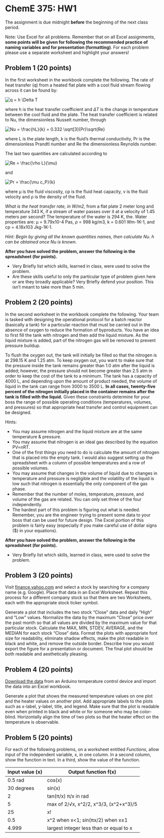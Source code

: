 # ChemE 375: HW1

The assignment is due midnight **before** the beginning of the next class period.

Note: Use Excel for all problems.  Remember that on all Excel assignments, **some points will be given for following the recommended practice of naming variables and for presentation (formatting)**.  For each problem please use a separate worksheet and highlight your answers!

## Problem 1 (20 points)

In the first worksheet in the workbook complete the following.  The rate of heat transfer (q) from a heated flat plate with a cool fluid stream flowing across it can be found by:

<img src="https://latex.codecogs.com/gif.latex?q&space;=&space;h&space;\Delta&space;T" title="q = h \Delta T" class="center" />

where h is the heat transfer coefficient and $\Delta T$ is the change in temperature between the cool fluid and the plate.  The heat transfer coefficient is related to Nu, the dimensionless Nusselt number, through

<img src="https://latex.codecogs.com/gif.latex?Nu&space;=&space;\frac{hL}{k}&space;=&space;0.332&space;\sqrt[3]{Pr}\sqrt{Re}" title="Nu = \frac{hL}{k} = 0.332 \sqrt[3]{Pr}\sqrt{Re}" class="center" />

where L is the plate length, k is the fluid’s thermal conductivity, Pr is the dimensionless Prandtl number and Re the dimensionless Reynolds number.

The last two quantities are calculated according to

<img src="https://latex.codecogs.com/gif.latex?Re&space;=&space;\frac{\rho&space;L}{\mu}" title="Re = \frac{\rho L}{\mu}" />

and

<img src="https://latex.codecogs.com/gif.latex?Pr&space;=&space;\frac{\mu&space;c_P}{k}" title="Pr = \frac{\mu c_P}{k}" />

where μ is the fluid viscosity, cp is the fluid heat capacity, v is the fluid velocity and ρ is the density of the fluid.

*What is the heat transfer rate, in W/m2*, from a flat plate 2 meter long and temperature 343 K, if a stream of water passes over it at a velocity of 1.45 meters per second? The temperature of the water is 294 K, the. Water properties are: μ = 9.79x10-4 Pas, ρ = 998 kg/m3, k = 0.601 Wm-1K-1, and cp = 4.18x103 Jkg-1K-1.

*Hint: Begin by giving all the known quantities names, then calculate Nu.  h can be obtained once Nu is known.*

**After you have solved the problem, answer the following in the spreadsheet (for points).**
* Very Briefly list which skills, learned in class, were used to solve the problem.
* Are these skills useful to only the particular type of problem given here or are they broadly applicable? Very Briefly defend your position. This isn’t meant to take more than 5 min.


## Problem 2 (20 points)

In the second worksheet in the workbook complete the following.  Your team is tasked with designing the operational protocol for a batch reactor (basically a tank) for a particular reaction that must be carried out in the absence of oxygen to reduce the formation of byproducts.  You have an idea to first fill the tank with nitrogen and then add the liquid mixture.  As the liquid mixture is added, part of the nitrogen gas will be removed to prevent pressure buildup.

To flush the oxygen out, the tank will initially be filled so that the nitrogen is at 298.15 K and 1.25 atm.  To keep oxygen out, you want to make sure that the pressure inside the tank remains greater than 1.0 atm after the liquid is added; however, the pressure should not become greater than 2.5 atm in order to keep the cost of the tank to a minimum.  The tank has a capacity of 4000 L, and depending upon the amount of product needed, the volume of liquid in the tank can range from 3000 to 3500 L.  **In all cases, twenty-five percent of the nitrogen initially placed in the container remains after the tank is filled with the liquid.**  Given these constraints determine for your boss the range of possible operating conditions (temperatures, volumes, and pressures) so that appropriate heat transfer and control equipment can be designed.

Hints:
* You may assume nitrogen and the liquid mixture are at the same temperature & pressure.
* You may assume that nitrogen is an ideal gas described by the equation PV=nRT.
* One of the first things you need to do is calculate the amount of nitrogen that is placed into the empty tank.  I would also suggest setting up the spreadsheet with a column of possible temperatures and a row of possible volumes.
* You may assume that changes in the volume of liquid due to changes in temperature and pressure is negligible and the volatility of the liquid is low such that nitrogen is essentially the only component of the gas phase.
* Remember that the number of moles, temperature, pressure, and volume of the gas are related.  You can only set three of the four independently.
* The hardest part of this problem is figuring out what is needed.  Remember, you are the engineer trying to present some data to your boss that can be used for future design.  The Excel portion of this problem is fairly easy (especially if you make careful use of dollar signs ($) in your equations).

**After you have solved the problem, answer the following in the spreadsheet (for points).**
* Very Briefly list which skills, learned in class, were used to solve the problem.

## Problem 3 (20 points)

Visit [finance.yahoo.com](finance.yahoo.com) and select a stock by searching for a company name (e.g. Google). Place that data in an Excel Worksheet. Repeat this process for a different company stock so that there are two Worksheets, each with the appropriate stock ticker symbol.

Generate a plot that includes the two stock “Close” data and daily “High” and “Low” values. Normalize the data by the maximum “Close” price over the past month so that all values are divided by the maximum value for that particular stock. Calculate the MAX, MIN, STDEV, AVERAGE, and the MEDIAN for each stock “Close” data. Format the plots with appropriate font size for readability, eliminate shadow effects, make the plot readable in black and white, and remove the outside border. Describe how you would export the figure for a presentation or document. The final plot should be both readable and aesthetically pleasing.


## Problem 4 (20 points)

[Download the data](https://github.com/uw-cheme375/uw-cheme375.github.io/raw/master/homeworks/tclab.txt) from an Arduino temperature control device and import the data into an Excel workbook.

Generate a plot that shows the measured temperature values on one plot and the heater values on another plot. Add appropriate labels to the plots such as x-label, y-label, title, and legend. Make sure that the plot is readable even when printed in black and white or for someone who may be color-blind. Horizontally align the time of two plots so that the heater effect on the temperature is observable.

## Problem 5 (20 points)

For each of the following problems, on a worksheet entitled *Functions*, allow input of the independent variable, x, in one column. In a second column, show the function in text. In a third, show the value of the function.

| Input value (x) | Output function f(x)                       |
| --------------- | ------------------------------------------ |
| 0.5 rad         | cos(x)                                     |
| 30 degrees      | sin(x)                                     |
| 2               | tan(π/x) π/x in rad                        |
| 5               | max of 2/√x, x^2/2, x^3/3, (x^2+x^3)/5     |
| 25              | x!                                         |
| 0.5             | x^2 when x<1; sin(πx/2) when x≥1           |
| 4.999           | largest integer less than or equal to x    |
